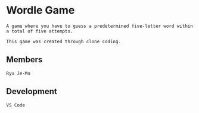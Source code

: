 # Wordle Game
    A game where you have to guess a predetermined five-letter word within a total of five attempts.

    This game was created through clone coding.


## Members
    Ryu Je-Mu

## Development
    VS Code